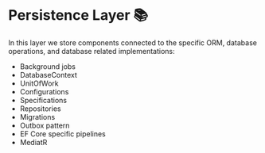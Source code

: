 # Persistence Layer :books:

In this layer we store components connected to the specific ORM, database operations, and database related implementations:

- Background jobs
- DatabaseContext
- UnitOfWork
- Configurations
- Specifications
- Repositories
- Migrations
- Outbox pattern
- EF Core specific pipelines
- MediatR